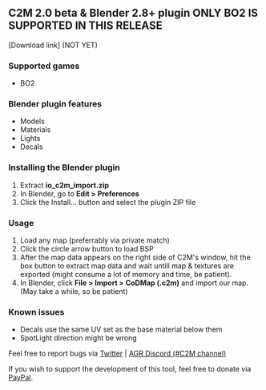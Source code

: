 ## C2M 2.0 beta & Blender 2.8+ plugin ONLY BO2 IS **SUPPORTED IN THIS RELEASE**

[Download link] (NOT YET)

### Supported games
- BO2

### Blender plugin features
- Models
- Materials
- Lights
- Decals

### Installing the Blender plugin
1. Extract **io_c2m_import.zip**
2. In Blender, go to **Edit > Preferences**
3. Click the Install... button and select the plugin ZIP file

### Usage
1. Load any map (preferrably via private match)
2. Click the circle arrow button to load BSP
3. After the map data appears on the right side of C2M's window, hit the box button to extract map data and wait untill map & textures are exported (might consume a lot of memory and time, be patient).
4. In Blender, click **File > Import > CoDMap (.c2m)** and import our map. (May take a while, so be patient)


### Known issues
- Decals use the same UV set as the base material below them
- SpotLight direction might be wrong

Feel free to report bugs via [Twitter](https://twitter.com/SHEILANff) | [AGR Discord (#C2M channel)](https://discord.gg/JcEvDBH)

If you wish to support the development of this tool, feel free to donate via [PayPal](https://paypal.me/ksheilan).
